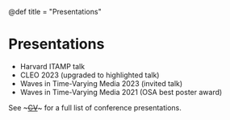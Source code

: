@def title = "Presentations"

# Presentations

- Harvard ITAMP talk
- CLEO 2023 (upgraded to highlighted talk)
- Waves in Time-Varying Media 2023 (invited talk)
- Waves in Time-Varying Media 2021 (OSA best poster award)

See ~~~<a href="/assets/jamison_CV.pdf" class="external-link">CV</a>~~~ for a full list of conference presentations.

